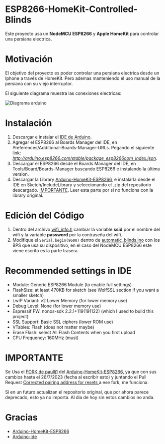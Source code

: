# ESP8266-HomeKit-Controlled-Blinds

Este proyecto usa un **NodeMCU ESP8266** y **Apple HomeKit** para controlar una persiana electrica.

# Motivación
El objetivo del proyecto es poder controlar una persiana electrica desde un Iphone a través de HomeKit. Pero ademas manteniendo el uso manual de la persiana con su viejo interruptor.

El siguiente diagrama muestra las conexiones electricas:

![Diagrama arduino](https://github.com/PradaJoaquin/ESP8266-HomeKit-Controlled-Blinds/assets/36085103/d3c16e67-620a-412f-8215-a3811f8034fc)

# Instalación
1. Descargar e instalar el [IDE de Arduino](https://www.arduino.cc/en/software).
2. Agregar el ESP8266 al Boards Manager del IDE, en Preferences/Additional-Boards-Manager-URLs. Pegando el siguiente link: *http://arduino.esp8266.com/stable/package_esp8266com_index.json*.
3. Descargar el ESP8266 desde el Boards Manager del IDE, en Tools/Board/Boards-Manager buscando ESP8266 e instalando la última version.
4. Descargar la Library [Arduino-HomeKit-ESP8266](https://github.com/Mixiaoxiao/Arduino-HomeKit-ESP8266), e instalarla desde el IDE en Sketch/IncludeLibrary y seleccionando el .zip del repositorio descargado. [IMPORTANTE](#IMPORTANTE). Leer esta parte por si no funciona con la library original.

# Edición del Código
1. Dentro del archivo [wifi_info.h](https://github.com/PradaJoaquin/ESP8266-HomeKit-Controlled-Blinds/blob/main/automatic_blinds/wifi_info.h) cambiar la variable **ssid** por el nombre del wifi y la variable **password** por la contraseña del wifi.
2. Modifique el `Serial.begin(9600)` dentro de [automatic_blinds.ino](https://github.com/PradaJoaquin/ESP8266-HomeKit-Controlled-Blinds/blob/main/automatic_blinds/automatic_blinds.ino) con los BPS que usa su dispositivo, en el caso del NodeMCU ESP8266 este viene escrito es la parte trasera.

# Recommended settings in IDE
- Module: Generic ESP8266 Module (to enable full settings)
- FlashSize: at least 470KB for sketch (see WolfSSL section if you want a smaller sketch)
- LwIP Variant: v2 Lower Memory (for lower memory use)
- Debug Level: None (for lower memory use)
- Espressif FW: nonos-sdk 2.2.1+119(191122) (which I used to build this project)
- SSL Support: Basic SSL ciphers (lower ROM use)
- VTables: Flash (does not matter maybe)
- Erase Flash: select All Flash Contents when you first upload
- CPU Frequency: 160MHz (must)

# IMPORTANTE
Se Usa el [FORK de paullj1](https://github.com/paullj1/Arduino-HomeKit-ESP8266) del [Arduino-HomeKit-ESP8266](https://github.com/Mixiaoxiao/Arduino-HomeKit-ESP8266), ya que con sus cambios hasta el
26/7/2023 (fecha al escribir esto) y juntando el Pull Request [Corrected pairing address for resets ](https://github.com/paullj1/Arduino-HomeKit-ESP8266/pull/2) a ese fork, me funciona.

Si en un futuro actualizan el repositorio original, que por ahora parece deprecado, esto ya no importa. Al dia de hoy sin estos cambios no anda. 

# Gracias
- [Arduino-HomeKit-ESP8266](https://github.com/Mixiaoxiao/Arduino-HomeKit-ESP8266)
- [Arduino-ide](https://github.com/arduino/arduino-ide)
